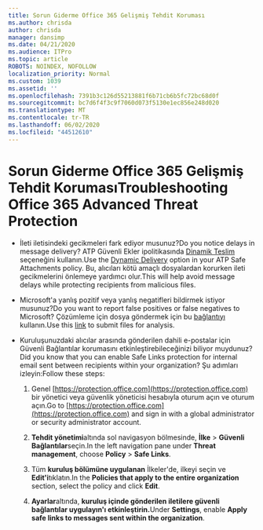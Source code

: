 ```yaml
---
title: Sorun Giderme Office 365 Gelişmiş Tehdit Koruması
ms.author: chrisda
author: chrisda
manager: dansimp
ms.date: 04/21/2020
ms.audience: ITPro
ms.topic: article
ROBOTS: NOINDEX, NOFOLLOW
localization_priority: Normal
ms.custom: 1039
ms.assetid: ''
ms.openlocfilehash: 7391b3c126d55213881f6b71cb6b5fc72bc68d0f
ms.sourcegitcommit: bc7d6f4f3c9f7060d073f5130e1ec856e248d020
ms.translationtype: MT
ms.contentlocale: tr-TR
ms.lasthandoff: 06/02/2020
ms.locfileid: "44512610"
---
```

# <a name="troubleshooting-office-365-advanced-threat-protection"></a><span data-ttu-id="af196-102">Sorun Giderme Office 365 Gelişmiş Tehdit Koruması</span><span class="sxs-lookup"><span data-stu-id="af196-102">Troubleshooting Office 365 Advanced Threat Protection</span></span>

- <span data-ttu-id="af196-103">İleti iletisindeki gecikmeleri fark ediyor musunuz?</span><span class="sxs-lookup"><span data-stu-id="af196-103">Do you notice delays in message delivery?</span></span> <span data-ttu-id="af196-104">ATP Güvenli Ekler ipolitikasında [Dinamik Teslim](https://docs.microsoft.com/microsoft-365/security/office-365-security/dynamic-delivery-and-previewing) seçeneğini kullanın.</span><span class="sxs-lookup"><span data-stu-id="af196-104">Use the [Dynamic Delivery](https://docs.microsoft.com/microsoft-365/security/office-365-security/dynamic-delivery-and-previewing) option in your ATP Safe Attachments policy.</span></span> <span data-ttu-id="af196-105">Bu, alıcıları kötü amaçlı dosyalardan korurken ileti gecikmelerini önlemeye yardımcı olur.</span><span class="sxs-lookup"><span data-stu-id="af196-105">This will help avoid message delays while protecting recipients from malicious files.</span></span>

- <span data-ttu-id="af196-106">Microsoft'a yanlış pozitif veya yanlış negatifleri bildirmek istiyor musunuz?</span><span class="sxs-lookup"><span data-stu-id="af196-106">Do you want to report false positives or false negatives to Microsoft?</span></span> <span data-ttu-id="af196-107">Çözümleme için dosya göndermek için bu [bağlantıyı](https://www.microsoft.com/wdsi/filesubmission/) kullanın.</span><span class="sxs-lookup"><span data-stu-id="af196-107">Use this [link](https://www.microsoft.com/wdsi/filesubmission/) to submit files for analysis.</span></span>

- <span data-ttu-id="af196-108">Kuruluşunuzdaki alıcılar arasında gönderilen dahili e-postalar için Güvenli Bağlantılar korumasını etkinleştirebileceğinizi biliyor muydunuz?</span><span class="sxs-lookup"><span data-stu-id="af196-108">Did you know that you can enable Safe Links protection for internal email sent between recipients within your organization?</span></span> <span data-ttu-id="af196-109">Şu adımları izleyin:</span><span class="sxs-lookup"><span data-stu-id="af196-109">Follow these steps:</span></span>

  1. <span data-ttu-id="af196-110">Genel [https://protection.office.com](https://protection.office.com) bir yönetici veya güvenlik yöneticisi hesabıyla oturum açın ve oturum açın.</span><span class="sxs-lookup"><span data-stu-id="af196-110">Go to [https://protection.office.com](https://protection.office.com) and sign in with a global administrator or security administrator account.</span></span>

  2. <span data-ttu-id="af196-111">**Tehdit yönetimi**altında sol navigasyon bölmesinde, **İlke** \> **Güvenli Bağlantılar**seçin.</span><span class="sxs-lookup"><span data-stu-id="af196-111">In the left navigation pane under **Threat management**, choose **Policy** \> **Safe Links**.</span></span>

  3. <span data-ttu-id="af196-112">Tüm **kuruluş bölümüne uygulanan** İlkeler'de, ilkeyi seçin ve **Edit'i**tıklatın.</span><span class="sxs-lookup"><span data-stu-id="af196-112">In the **Policies that apply to the entire organization** section, select the policy and click **Edit**.</span></span>

  4. <span data-ttu-id="af196-113">**Ayarlar**altında, **kuruluş içinde gönderilen iletilere güvenli bağlantılar uygulayın'ı etkinleştirin.**</span><span class="sxs-lookup"><span data-stu-id="af196-113">Under **Settings**, enable **Apply safe links to messages sent within the organization**.</span></span>
